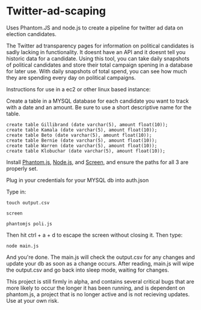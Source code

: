 # Twitter-ad-scaping
Uses Phantom.JS and node.js to create a pipeline for twitter ad data on election candidates. 

The Twitter ad transparency pages for information on political candidates is sadly lacking in functionality. It doesnt have an API and it doesnt tell you historic data for a candidate. Using this tool, you can take daily snapshots of political candidates and store their total campaign spening in a database for later use. With daily snapshots of total spend, you can see how much they are spending every day on political campaigns. 

Instructions for use in a ec2 or other linux based instance: 

Create a table in a MYSQL database for each candidate you want to track with a date and an amount. Be sure to use a short descriptive name for the table.

```
create table Gillibrand (date varchar(5), amount float(10));
create table Kamala (date varchar(5), amount float(10));
create table Beto (date varchar(5), amount float(10));
create table Bernie (date varchar(5), amount float(10));
create table Warren (date varchar(5), amount float(10));
create table Klobuchar (date varchar(5), amount float(10));
```
Install [Phantom.js](http://phantomjs.org/download.html#linux-64-bit), [Node.js](https://nodejs.org/en/download/), and [Screen](https://nodejs.org/en/download/), and ensure the paths for all 3 are properly set.

Plug in your credentials for your MYSQL db into auth.json

Type in:

```
touch output.csv

screen

phantomjs poli.js
```
Then hit ctrl + a + d to escape the screen without closing it. Then type:

```
node main.js
```

And you're done. The main.js will check the output.csv for any changes and update your db as soon as a change occurs. After reading, main.js will wipe the output.csv and go back into sleep mode, waiting for changes.

This project is still firmly in alpha, and contains several critical bugs that are more likely to occur the longer it has been running, and is dependent on phantom.js, a project that is no longer active and is not recieving updates. Use at your own risk. 

